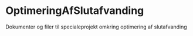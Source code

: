 # OptimeringAfSlutafvanding
Dokumenter og filer til specialeprojekt omkring optimering af slutafvanding

